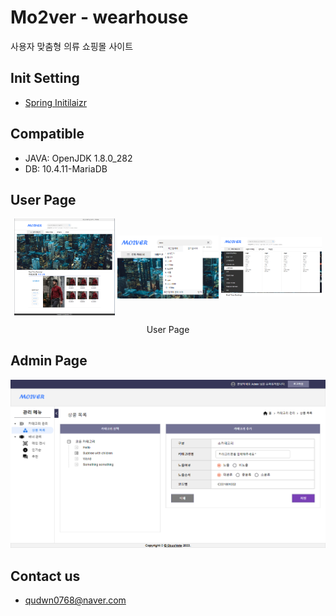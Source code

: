 # Mo2ver - wearhouse
사용자 맞춤형 의류 쇼핑몰 사이트

## Init Setting
- [Spring Initilaizr](https://start.spring.io/#!type=gradle-project&language=java&platformVersion=2.7.3&packaging=jar&jvmVersion=1.8&groupId=com.mo2ver&artifactId=master&name=master&description=Mo2ver%20project%20for%20Spring%20Boot&packageName=com.mo2ver.master&dependencies=data-jpa,validation,security,mail,devtools,mariadb,lombok)

## Compatible
- JAVA: OpenJDK 1.8.0_282
- DB: 10.4.11-MariaDB

## User Page
<p align="center">
	<img src="./images/user01.png" align="center" width="32%">
	<img src="./images/user02.png" align="center" width="32%">
	<img src="./images/user03.png" align="center" width="32%">
	<figcaption align="center">User Page</figcaption>
</p>

## Admin Page
![Admin Page 01](./images/admin01.png)

## Contact us
- qudwn0768@naver.com